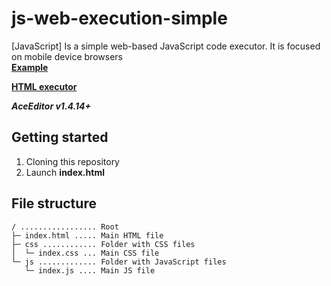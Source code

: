 # js-web-execution-simple
[JavaScript] Is a simple web-based JavaScript code executor. It is focused on mobile device browsers\
**[Example](https://php.deve.lol/jsexecution/)**

**[HTML executor](https://github.com/develol/html-web-execution-simple)**

***AceEditor v1.4.14+***

## Getting started
1. Cloning this repository
2. Launch **index.html**

## File structure
```
/ ................. Root
├─ index.html ..... Main HTML file
├─ css ............ Folder with CSS files
│  └─ index.css ... Main CSS file
└─ js ............. Folder with JavaScript files
   └─ index.js .... Main JS file
```
